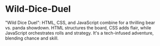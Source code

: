 # Wild-Dice-Duel
"Wild Dice Duel": HTML, CSS, and JavaScript combine for a thrilling bear vs. panda showdown. HTML structures the board, CSS adds flair, while JavaScript orchestrates rolls and strategy. It's a tech-infused adventure, blending chance and skill.
